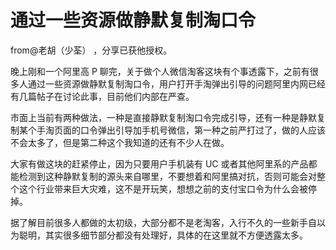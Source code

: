 # 通过一些资源做静默复制淘口令

from@老胡（少荃） ，分享已获他授权。

晚上刚和一个阿里高 P 聊完，关于做个人微信淘客这块有个事透露下，之前有很多人通过一些资源做静默复制淘口令，用户打开手淘弹出引导的问题阿里内网已经有几篇帖子在讨论此事，目前他们内部在严查。

市面上当前有两种做法，一种是直接静默复制淘口令完成引导，还有一种是静默复制某个手淘页面的口令弹出引导加手机号微信，第一种之前严打过了，做的人应该不会太多了，但是第二种这个我知道的还有不少人在做。

大家有做这块的赶紧停止，因为只要用户手机装有 UC 或者其他阿里系的产品都能检测到这种静默复制的源头来自哪里，不要想着和阿里搞对抗，否则可能会对整个这个行业带来巨大灾难，这不是开玩笑，想想之前的支付宝口令为什么会被停掉。

据了解目前很多人都做的太初级，大部分都不是老淘客，入行不久的一些新手自以为聪明，其实很多细节部分都没有处理好，具体的在这里就不方便透露太多。